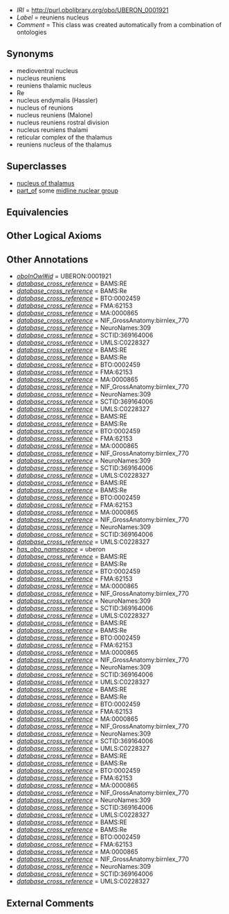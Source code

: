  * *IRI* = http://purl.obolibrary.org/obo/UBERON_0001921
 * *Label* = reuniens nucleus
 * *Comment* = This class was created automatically from a combination of ontologies

## Synonyms

 * medioventral nucleus
 * nucleus reuniens
 * reuniens thalamic nucleus
 * Re
 * nucleus endymalis (Hassler)
 * nucleus of reunions
 * nucleus reuniens (Malone)
 * nucleus reuniens rostral division
 * nucleus reuniens thalami
 * reticular complex of the thalamus
 * reuniens nucleus of the thalamus

## Superclasses

 * [nucleus of thalamus](../../UBERON/92/UBERON_0007692.md)
 * [part_of](../../BFO/50/BFO_0000050.md) some [midline nuclear group](../../UBERON/05/UBERON_0002705.md)

## Equivalencies


## Other Logical Axioms


## Other Annotations

 * *[oboInOwl#id](../../id/oboInOwl#id.md)* = UBERON:0001921
 * *[database_cross_reference](../../ef/oboInOwl#hasDbXref.md)* = BAMS:RE
 * *[database_cross_reference](../../ef/oboInOwl#hasDbXref.md)* = BAMS:Re
 * *[database_cross_reference](../../ef/oboInOwl#hasDbXref.md)* = BTO:0002459
 * *[database_cross_reference](../../ef/oboInOwl#hasDbXref.md)* = FMA:62153
 * *[database_cross_reference](../../ef/oboInOwl#hasDbXref.md)* = MA:0000865
 * *[database_cross_reference](../../ef/oboInOwl#hasDbXref.md)* = NIF_GrossAnatomy:birnlex_770
 * *[database_cross_reference](../../ef/oboInOwl#hasDbXref.md)* = NeuroNames:309
 * *[database_cross_reference](../../ef/oboInOwl#hasDbXref.md)* = SCTID:369164006
 * *[database_cross_reference](../../ef/oboInOwl#hasDbXref.md)* = UMLS:C0228327
 * *[database_cross_reference](../../ef/oboInOwl#hasDbXref.md)* = BAMS:RE
 * *[database_cross_reference](../../ef/oboInOwl#hasDbXref.md)* = BAMS:Re
 * *[database_cross_reference](../../ef/oboInOwl#hasDbXref.md)* = BTO:0002459
 * *[database_cross_reference](../../ef/oboInOwl#hasDbXref.md)* = FMA:62153
 * *[database_cross_reference](../../ef/oboInOwl#hasDbXref.md)* = MA:0000865
 * *[database_cross_reference](../../ef/oboInOwl#hasDbXref.md)* = NIF_GrossAnatomy:birnlex_770
 * *[database_cross_reference](../../ef/oboInOwl#hasDbXref.md)* = NeuroNames:309
 * *[database_cross_reference](../../ef/oboInOwl#hasDbXref.md)* = SCTID:369164006
 * *[database_cross_reference](../../ef/oboInOwl#hasDbXref.md)* = UMLS:C0228327
 * *[database_cross_reference](../../ef/oboInOwl#hasDbXref.md)* = BAMS:RE
 * *[database_cross_reference](../../ef/oboInOwl#hasDbXref.md)* = BAMS:Re
 * *[database_cross_reference](../../ef/oboInOwl#hasDbXref.md)* = BTO:0002459
 * *[database_cross_reference](../../ef/oboInOwl#hasDbXref.md)* = FMA:62153
 * *[database_cross_reference](../../ef/oboInOwl#hasDbXref.md)* = MA:0000865
 * *[database_cross_reference](../../ef/oboInOwl#hasDbXref.md)* = NIF_GrossAnatomy:birnlex_770
 * *[database_cross_reference](../../ef/oboInOwl#hasDbXref.md)* = NeuroNames:309
 * *[database_cross_reference](../../ef/oboInOwl#hasDbXref.md)* = SCTID:369164006
 * *[database_cross_reference](../../ef/oboInOwl#hasDbXref.md)* = UMLS:C0228327
 * *[database_cross_reference](../../ef/oboInOwl#hasDbXref.md)* = BAMS:RE
 * *[database_cross_reference](../../ef/oboInOwl#hasDbXref.md)* = BAMS:Re
 * *[database_cross_reference](../../ef/oboInOwl#hasDbXref.md)* = BTO:0002459
 * *[database_cross_reference](../../ef/oboInOwl#hasDbXref.md)* = FMA:62153
 * *[database_cross_reference](../../ef/oboInOwl#hasDbXref.md)* = MA:0000865
 * *[database_cross_reference](../../ef/oboInOwl#hasDbXref.md)* = NIF_GrossAnatomy:birnlex_770
 * *[database_cross_reference](../../ef/oboInOwl#hasDbXref.md)* = NeuroNames:309
 * *[database_cross_reference](../../ef/oboInOwl#hasDbXref.md)* = SCTID:369164006
 * *[database_cross_reference](../../ef/oboInOwl#hasDbXref.md)* = UMLS:C0228327
 * *[has_obo_namespace](../../ce/oboInOwl#hasOBONamespace.md)* = uberon
 * *[database_cross_reference](../../ef/oboInOwl#hasDbXref.md)* = BAMS:RE
 * *[database_cross_reference](../../ef/oboInOwl#hasDbXref.md)* = BAMS:Re
 * *[database_cross_reference](../../ef/oboInOwl#hasDbXref.md)* = BTO:0002459
 * *[database_cross_reference](../../ef/oboInOwl#hasDbXref.md)* = FMA:62153
 * *[database_cross_reference](../../ef/oboInOwl#hasDbXref.md)* = MA:0000865
 * *[database_cross_reference](../../ef/oboInOwl#hasDbXref.md)* = NIF_GrossAnatomy:birnlex_770
 * *[database_cross_reference](../../ef/oboInOwl#hasDbXref.md)* = NeuroNames:309
 * *[database_cross_reference](../../ef/oboInOwl#hasDbXref.md)* = SCTID:369164006
 * *[database_cross_reference](../../ef/oboInOwl#hasDbXref.md)* = UMLS:C0228327
 * *[database_cross_reference](../../ef/oboInOwl#hasDbXref.md)* = BAMS:RE
 * *[database_cross_reference](../../ef/oboInOwl#hasDbXref.md)* = BAMS:Re
 * *[database_cross_reference](../../ef/oboInOwl#hasDbXref.md)* = BTO:0002459
 * *[database_cross_reference](../../ef/oboInOwl#hasDbXref.md)* = FMA:62153
 * *[database_cross_reference](../../ef/oboInOwl#hasDbXref.md)* = MA:0000865
 * *[database_cross_reference](../../ef/oboInOwl#hasDbXref.md)* = NIF_GrossAnatomy:birnlex_770
 * *[database_cross_reference](../../ef/oboInOwl#hasDbXref.md)* = NeuroNames:309
 * *[database_cross_reference](../../ef/oboInOwl#hasDbXref.md)* = SCTID:369164006
 * *[database_cross_reference](../../ef/oboInOwl#hasDbXref.md)* = UMLS:C0228327
 * *[database_cross_reference](../../ef/oboInOwl#hasDbXref.md)* = BAMS:RE
 * *[database_cross_reference](../../ef/oboInOwl#hasDbXref.md)* = BAMS:Re
 * *[database_cross_reference](../../ef/oboInOwl#hasDbXref.md)* = BTO:0002459
 * *[database_cross_reference](../../ef/oboInOwl#hasDbXref.md)* = FMA:62153
 * *[database_cross_reference](../../ef/oboInOwl#hasDbXref.md)* = MA:0000865
 * *[database_cross_reference](../../ef/oboInOwl#hasDbXref.md)* = NIF_GrossAnatomy:birnlex_770
 * *[database_cross_reference](../../ef/oboInOwl#hasDbXref.md)* = NeuroNames:309
 * *[database_cross_reference](../../ef/oboInOwl#hasDbXref.md)* = SCTID:369164006
 * *[database_cross_reference](../../ef/oboInOwl#hasDbXref.md)* = UMLS:C0228327
 * *[database_cross_reference](../../ef/oboInOwl#hasDbXref.md)* = BAMS:RE
 * *[database_cross_reference](../../ef/oboInOwl#hasDbXref.md)* = BAMS:Re
 * *[database_cross_reference](../../ef/oboInOwl#hasDbXref.md)* = BTO:0002459
 * *[database_cross_reference](../../ef/oboInOwl#hasDbXref.md)* = FMA:62153
 * *[database_cross_reference](../../ef/oboInOwl#hasDbXref.md)* = MA:0000865
 * *[database_cross_reference](../../ef/oboInOwl#hasDbXref.md)* = NIF_GrossAnatomy:birnlex_770
 * *[database_cross_reference](../../ef/oboInOwl#hasDbXref.md)* = NeuroNames:309
 * *[database_cross_reference](../../ef/oboInOwl#hasDbXref.md)* = SCTID:369164006
 * *[database_cross_reference](../../ef/oboInOwl#hasDbXref.md)* = UMLS:C0228327
 * *[database_cross_reference](../../ef/oboInOwl#hasDbXref.md)* = BAMS:RE
 * *[database_cross_reference](../../ef/oboInOwl#hasDbXref.md)* = BAMS:Re
 * *[database_cross_reference](../../ef/oboInOwl#hasDbXref.md)* = BTO:0002459
 * *[database_cross_reference](../../ef/oboInOwl#hasDbXref.md)* = FMA:62153
 * *[database_cross_reference](../../ef/oboInOwl#hasDbXref.md)* = MA:0000865
 * *[database_cross_reference](../../ef/oboInOwl#hasDbXref.md)* = NIF_GrossAnatomy:birnlex_770
 * *[database_cross_reference](../../ef/oboInOwl#hasDbXref.md)* = NeuroNames:309
 * *[database_cross_reference](../../ef/oboInOwl#hasDbXref.md)* = SCTID:369164006
 * *[database_cross_reference](../../ef/oboInOwl#hasDbXref.md)* = UMLS:C0228327

## External Comments

